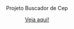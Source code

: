 <div align="center">
Projeto Buscador de Cep

<a href= 'https://mellifluous-basbousa-d4712f.netlify.app/'>Veja aqui!</a>
</div>
